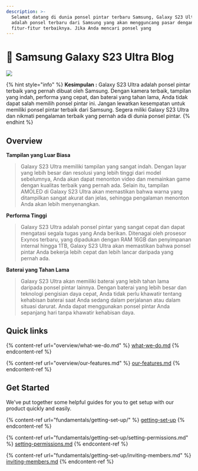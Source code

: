 ```yaml
---
description: >-
  Selamat datang di dunia ponsel pintar terbaru Samsung, Galaxy S23 Ultra! Ini
  adalah ponsel terbaru dari Samsung yang akan mengguncang pasar dengan
  fitur-fitur terbaiknya. Jika Anda mencari ponsel yang
---
```


# 👋 Samsung Galaxy S23 Ultra Blog

![](<.gitbook/assets/samsung galaxy s 23 ultra.avif>)

{% hint style="info" %}
**Kesimpulan :** Galaxy S23 Ultra adalah ponsel pintar terbaik yang pernah dibuat oleh Samsung. Dengan kamera terbaik, tampilan yang indah, performa yang cepat, dan baterai yang tahan lama, Anda tidak dapat salah memilih ponsel pintar ini. Jangan lewatkan kesempatan untuk memiliki ponsel pintar terbaik dari Samsung. Segera miliki Galaxy S23 Ultra dan nikmati pengalaman terbaik yang pernah ada di dunia ponsel pintar.
{% endhint %}

## Overview

**Tampilan yang Luar Biasa**

> Galaxy S23 Ultra memiliki tampilan yang sangat indah. Dengan layar yang lebih besar dan resolusi yang lebih tinggi dari model sebelumnya, Anda akan dapat menonton video dan memainkan game dengan kualitas terbaik yang pernah ada. Selain itu, tampilan AMOLED di Galaxy S23 Ultra akan memastikan bahwa warna yang ditampilkan sangat akurat dan jelas, sehingga pengalaman menonton Anda akan lebih menyenangkan.

**Performa Tinggi**

> Galaxy S23 Ultra adalah ponsel pintar yang sangat cepat dan dapat mengatasi segala tugas yang Anda berikan. Ditenagai oleh prosesor Exynos terbaru, yang dipadukan dengan RAM 16GB dan penyimpanan internal hingga 1TB, Galaxy S23 Ultra akan memastikan bahwa ponsel pintar Anda bekerja lebih cepat dan lebih lancar daripada yang pernah ada.

**Baterai yang Tahan Lama**

> Galaxy S23 Ultra akan memiliki baterai yang lebih tahan lama daripada ponsel pintar lainnya. Dengan baterai yang lebih besar dan teknologi pengisian daya cepat, Anda tidak perlu khawatir tentang kehabisan baterai saat Anda sedang dalam perjalanan atau dalam situasi darurat. Anda dapat menggunakan ponsel pintar Anda sepanjang hari tanpa khawatir kehabisan daya.





## Quick links

{% content-ref url="overview/what-we-do.md" %}
[what-we-do.md](overview/what-we-do.md)
{% endcontent-ref %}

{% content-ref url="overview/our-features.md" %}
[our-features.md](overview/our-features.md)
{% endcontent-ref %}

## Get Started

We've put together some helpful guides for you to get setup with our product quickly and easily.

{% content-ref url="fundamentals/getting-set-up/" %}
[getting-set-up](fundamentals/getting-set-up/)
{% endcontent-ref %}

{% content-ref url="fundamentals/getting-set-up/setting-permissions.md" %}
[setting-permissions.md](fundamentals/getting-set-up/setting-permissions.md)
{% endcontent-ref %}

{% content-ref url="fundamentals/getting-set-up/inviting-members.md" %}
[inviting-members.md](fundamentals/getting-set-up/inviting-members.md)
{% endcontent-ref %}
